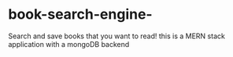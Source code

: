 # book-search-engine-
Search and save books that you want to read! this is a MERN stack application with a mongoDB backend
